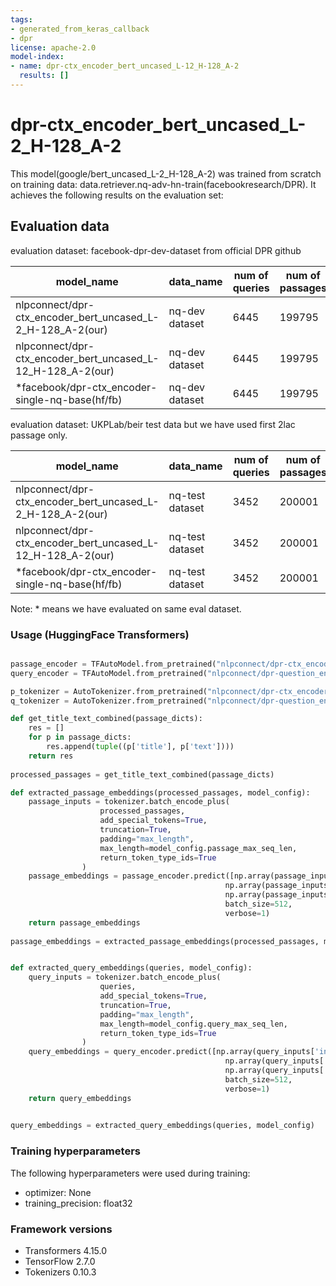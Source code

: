 ```yaml
---
tags:
- generated_from_keras_callback
- dpr
license: apache-2.0
model-index:
- name: dpr-ctx_encoder_bert_uncased_L-12_H-128_A-2
  results: []
---
```


<!-- This model card has been generated automatically according to the information Keras had access to. You should
probably proofread and complete it, then remove this comment. -->

# dpr-ctx_encoder_bert_uncased_L-2_H-128_A-2

This model(google/bert_uncased_L-2_H-128_A-2) was trained from scratch on training data: data.retriever.nq-adv-hn-train(facebookresearch/DPR).
It achieves the following results on the evaluation set:


## Evaluation data

evaluation dataset: facebook-dpr-dev-dataset from official DPR github

|model_name|data_name|num of queries|num of passages|R@10|R@20|R@50|R@100|R@100|
|---|---|---|---|---|---|---|---|---|
|nlpconnect/dpr-ctx_encoder_bert_uncased_L-2_H-128_A-2(our)|nq-dev dataset|6445|199795|60.53%|68.28%|76.07%|80.98%|91.45%|
|nlpconnect/dpr-ctx_encoder_bert_uncased_L-12_H-128_A-2(our)|nq-dev dataset|6445|199795|65.43%|71.99%|79.03%|83.24%|92.11%|
|*facebook/dpr-ctx_encoder-single-nq-base(hf/fb)|nq-dev dataset|6445|199795|40.94%|49.27%|59.05%|66.00%|82.00%|

evaluation dataset: UKPLab/beir test data but we have used first 2lac passage only. 

|model_name|data_name|num of queries|num of passages|R@10|R@20|R@50|R@100|R@100|
|---|---|---|---|---|---|---|---|---|
|nlpconnect/dpr-ctx_encoder_bert_uncased_L-2_H-128_A-2(our)|nq-test dataset|3452|200001|49.68%|59.06%|69.40%|75.75%|89.28%|
|nlpconnect/dpr-ctx_encoder_bert_uncased_L-12_H-128_A-2(our)|nq-test dataset|3452|200001|51.62%|61.09%|70.10%|76.07%|88.70%|
|*facebook/dpr-ctx_encoder-single-nq-base(hf/fb)|nq-test dataset|3452|200001|32.93%|43.74%|56.95%|66.30%|83.92%|

Note: * means we have evaluated on same eval dataset.

### Usage (HuggingFace Transformers)

```python

passage_encoder = TFAutoModel.from_pretrained("nlpconnect/dpr-ctx_encoder_bert_uncased_L-12_H-128_A-2")
query_encoder = TFAutoModel.from_pretrained("nlpconnect/dpr-question_encoder_bert_uncased_L-12_H-128_A-2")

p_tokenizer = AutoTokenizer.from_pretrained("nlpconnect/dpr-ctx_encoder_bert_uncased_L-12_H-128_A-2")
q_tokenizer = AutoTokenizer.from_pretrained("nlpconnect/dpr-question_encoder_bert_uncased_L-12_H-128_A-2")

def get_title_text_combined(passage_dicts):
    res = []
    for p in passage_dicts:
        res.append(tuple((p['title'], p['text'])))
    return res
    
processed_passages = get_title_text_combined(passage_dicts)

def extracted_passage_embeddings(processed_passages, model_config):
    passage_inputs = tokenizer.batch_encode_plus(
                    processed_passages,
                    add_special_tokens=True,
                    truncation=True,
                    padding="max_length",
                    max_length=model_config.passage_max_seq_len,
                    return_token_type_ids=True
                )
    passage_embeddings = passage_encoder.predict([np.array(passage_inputs['input_ids']), 
                                                np.array(passage_inputs['attention_mask']), 
                                                np.array(passage_inputs['token_type_ids'])], 
                                                batch_size=512, 
                                                verbose=1)
    return passage_embeddings
    
passage_embeddings = extracted_passage_embeddings(processed_passages, model_config)


def extracted_query_embeddings(queries, model_config):
    query_inputs = tokenizer.batch_encode_plus(
                    queries,
                    add_special_tokens=True,
                    truncation=True,
                    padding="max_length",
                    max_length=model_config.query_max_seq_len,
                    return_token_type_ids=True
                )
    query_embeddings = query_encoder.predict([np.array(query_inputs['input_ids']), 
                                                np.array(query_inputs['attention_mask']), 
                                                np.array(query_inputs['token_type_ids'])], 
                                                batch_size=512, 
                                                verbose=1)
    return query_embeddings
    

query_embeddings = extracted_query_embeddings(queries, model_config)

```

### Training hyperparameters

The following hyperparameters were used during training:
- optimizer: None
- training_precision: float32

### Framework versions

- Transformers 4.15.0
- TensorFlow 2.7.0
- Tokenizers 0.10.3
